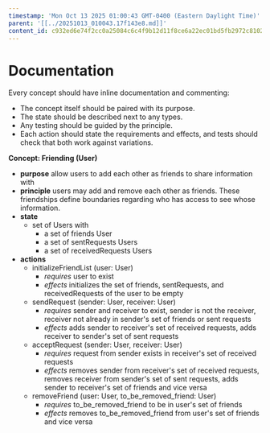 ```yaml
---
timestamp: 'Mon Oct 13 2025 01:00:43 GMT-0400 (Eastern Daylight Time)'
parent: '[[../20251013_010043.17f143e8.md]]'
content_id: c932ed6e74f2cc0a25084c6c4f9b12d11f8ce6a22ec01bd5fb2972c8102cf9b6
---
```


# Documentation

Every concept should have inline documentation and commenting:

* The concept itself should be paired with its purpose.
* The state should be described next to any types.
* Any testing should be guided by the principle.
* Each action should state the requirements and effects, and tests should check that both work against variations.

**Concept: Friending (User)**

* **purpose** allow users to add each other as friends to share information with
* **principle** users may add and remove each other as friends. These friendships define boundaries regarding who has access to see whose information.
* **state**
  * set of Users with
    * a set of friends User
    * a set of sentRequests Users
    * a set of receivedRequests Users
* **actions**
  * initializeFriendList (user: User)
    * *requires* user to exist
    * *effects* initializes the set of friends, sentRequests, and receivedRequests of the user to be empty
  * sendRequest (sender: User, receiver: User)
    * *requires* sender and receiver to exist, sender is not the receiver, receiver not already in sender's set of friends or sent requests
    * *effects* adds sender to receiver's set of received requests, adds receiver to sender's set of sent requests
  * acceptRequest (sender: User, receiver: User)
    * *requires* request from sender exists in receiver's set of received requests
    * *effects* removes sender from receiver's set of received requests, removes receiver from sender's set of sent requests, adds sender to receiver's set of friends and vice versa
  * removeFriend (user: User, to\_be\_removed\_friend: User)
    * *requires* to\_be\_removed\_friend to be in user's set of friends
    * *effects* removes to\_be\_removed\_friend from user's set of friends and vice versa
